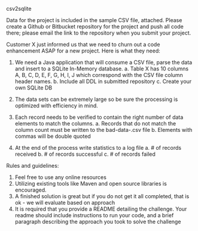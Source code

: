 csv2sqlite

Data for the project is included in the sample CSV file, attached. Please create a Github or Bitbucket repository for the project and push all code there; please email the link to the repository when you submit your project.

Customer X just informed us that we need to churn out a code enhancement ASAP for a new project.  Here is what they need:

1. We need a Java application that will consume a CSV file, parse the data and insert to a SQLite In-Memory database.
a. Table X has 10 columns A, B, C, D, E, F, G, H, I, J which correspond with the CSV file column header names.
b. Include all DDL in submitted repository
c. Create your own SQLite DB

2. The data sets can be extremely large so be sure the processing is optimized with efficiency in mind.

3. Each record needs to be verified to contain the right number of data elements to match the columns.
a. Records that do not match the column count must be written to the bad-data-<timestamp>.csv file
b. Elements with commas will be double quoted

4. At the end of the process write statistics to a log file
a. # of records received
b. # of records successful
c. # of records failed

Rules and guidelines:
1) Feel free to use any online resources
2) Utilizing existing tools like Maven and open source libraries is encouraged.
3) A finished solution is great but if you do not get it all completed, that is ok - we will evaluate based on approach
4) It is required that you provide a README detailing the challenge. Your readme should include instructions to run your code, and a brief paragraph describing the approach you took to solve the challenge
